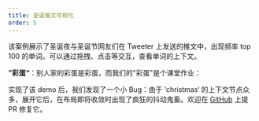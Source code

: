 ```yaml
---
title: 圣诞推文可视化
order: 5
---
```


该案例展示了圣诞夜与圣诞节网友们在 Tweeter 上发送的推文中，出现频率 top 100 的单词。可以通过拖拽、点击等交互，查看单词的上下文。

**”彩蛋“**：别人家的彩蛋是彩蛋，而我们的"彩蛋"是个课堂作业：

实现了该 demo 后，我们发现了一个小 Bug：由于 ’christmas‘ 的上下文节点众多，展开它后，在布局即将收敛时出现了疯狂的抖动鬼畜。欢迎在 <a href='https://github.com/antvis/G6' target='_blank'>GitHub</a> 上提 PR 修复它。
